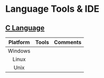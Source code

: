 # Language Tools & IDE

## [ C Language ](https://en.wikipedia.org/wiki/C_%28programming_language%29 "C Language" )

| Platform | Tools | Comments
|:---:|---|---|
| Windows |   |    |
| Linux   |   |    |
| Unix    |   |    |
